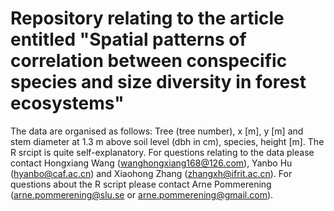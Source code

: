 # Repository relating to the article entitled "Spatial patterns of correlation between conspecific species and size diversity in forest ecosystems"

The data are organised as follows: Tree	(tree number), x [m], y [m]	and stem diameter at 1.3 m above soil level (dbh in cm), species, height [m]. The R srcipt is quite self-explanatory. For questions relating to the data please contact Hongxiang Wang (wanghongxiang168@126.com), Yanbo Hu (hyanbo@caf.ac.cn) and Xiaohong Zhang (zhangxh@ifrit.ac.cn). For questions about the R script please contact Arne Pommerening (arne.pommerening@slu.se or arne.pommerening@gmail.com).
